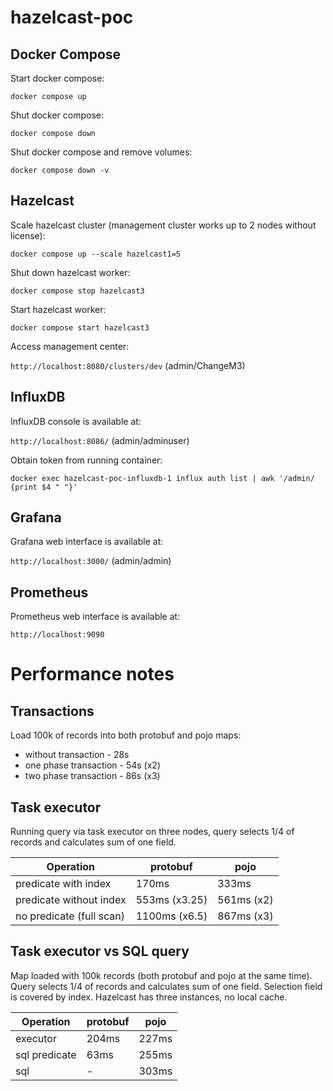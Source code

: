 # hazelcast-poc

## Docker Compose

Start docker compose:

```docker compose up```

Shut docker compose:

```docker compose down```

Shut docker compose and remove volumes:

```docker compose down -v```

## Hazelcast

Scale hazelcast cluster (management cluster works up to 2 nodes without license):

```docker compose up --scale hazelcast1=5```

Shut down hazelcast worker:

```docker compose stop hazelcast3```

Start hazelcast worker:

```docker compose start hazelcast3```

Access management center:

```http://localhost:8080/clusters/dev``` (admin/ChangeM3)

## InfluxDB

InfluxDB console is available at:

```http://localhost:8086/``` (admin/adminuser)

Obtain token from running container:

```docker exec hazelcast-poc-influxdb-1 influx auth list | awk '/admin/ {print $4 " "}'```

## Grafana

Grafana web interface is available at:

```http://localhost:3000/``` (admin/admin)

## Prometheus

Prometheus web interface is available at:

```http://localhost:9090```

# Performance notes

## Transactions

Load 100k of records into both protobuf and pojo maps:
* without transaction - 28s
* one phase transaction - 54s (x2)
* two phase transaction - 86s (x3)

## Task executor

Running query via task executor on three nodes, query selects 1/4 of records and
calculates sum of one field.

| Operation                | protobuf      | pojo       |
|--------------------------|---------------|------------|
| predicate with index     | 170ms         | 333ms      |
| predicate without index  | 553ms (x3.25) | 561ms (x2) |
| no predicate (full scan) | 1100ms (x6.5) | 867ms (x3) |

## Task executor vs SQL query

Map loaded with 100k records (both protobuf and pojo at the same time). Query selects 1/4
of records and calculates sum of one field. Selection field is covered by index. Hazelcast
has three instances, no local cache.

| Operation     | protobuf | pojo    |
|---------------|----------|---------|
| executor      | 204ms    | 227ms   |
| sql predicate | 63ms     | 255ms   |
| sql           | -        | 303ms   |
